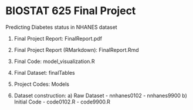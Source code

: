 # BIOSTAT 625 Final Project

Predicting Diabetes status in NHANES dataset

1) Final Project Report: FinalReport.pdf
2) Final Project Report (RMarkdown): FinalReport.Rmd
3) Final Code: model_visualization.R
4) Final Dataset: finalTables 
5) Project Codes: Models

6) Dataset construction:
a) Raw Dataset - nnhanes0102 - nnhanes9900
b) Initial Code - code0102.R - code9900.R


